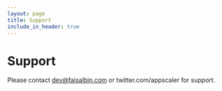 ```yaml
---
layout: page
title: Support
include_in_header: true
---
```


# Support

Please contact dev@faisalbin.com or twitter.com/appscaler for support.
